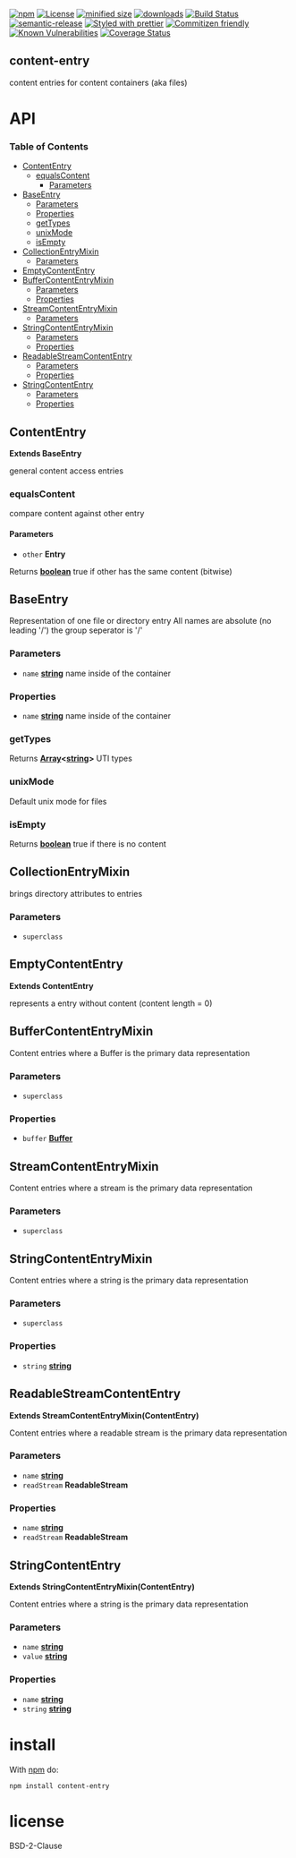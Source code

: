 [![npm](https://img.shields.io/npm/v/content-entry.svg)](https://www.npmjs.com/package/content-entry)
[![License](https://img.shields.io/badge/License-BSD%203--Clause-blue.svg)](https://opensource.org/licenses/BSD-3-Clause)
[![minified size](https://badgen.net/bundlephobia/min/content-entry)](https://bundlephobia.com/result?p=content-entry)
[![downloads](http://img.shields.io/npm/dm/content-entry.svg?style=flat-square)](https://npmjs.org/package/content-entry)
[![Build Status](https://travis-ci.com/arlac77/content-entry.svg?branch=master)](https://travis-ci.com/arlac77/content-entry)
[![semantic-release](https://img.shields.io/badge/%20%20%F0%9F%93%A6%F0%9F%9A%80-semantic--release-e10079.svg)](https://github.com/arlac77/content-entry.git)
[![Styled with prettier](https://img.shields.io/badge/styled_with-prettier-ff69b4.svg)](https://github.com/prettier/prettier)
[![Commitizen friendly](https://img.shields.io/badge/commitizen-friendly-brightgreen.svg)](http://commitizen.github.io/cz-cli/)
[![Known Vulnerabilities](https://snyk.io/test/github/arlac77/content-entry/badge.svg)](https://snyk.io/test/github/arlac77/content-entry)
[![Coverage Status](https://coveralls.io/repos/arlac77/content-entry/badge.svg)](https://coveralls.io/r/arlac77/content-entry)

## content-entry

content entries for content containers (aka files)

# API

<!-- Generated by documentation.js. Update this documentation by updating the source code. -->

### Table of Contents

-   [ContentEntry](#contententry)
    -   [equalsContent](#equalscontent)
        -   [Parameters](#parameters)
-   [BaseEntry](#baseentry)
    -   [Parameters](#parameters-1)
    -   [Properties](#properties)
    -   [getTypes](#gettypes)
    -   [unixMode](#unixmode)
    -   [isEmpty](#isempty)
-   [CollectionEntryMixin](#collectionentrymixin)
    -   [Parameters](#parameters-2)
-   [EmptyContentEntry](#emptycontententry)
-   [BufferContentEntryMixin](#buffercontententrymixin)
    -   [Parameters](#parameters-3)
    -   [Properties](#properties-1)
-   [StreamContentEntryMixin](#streamcontententrymixin)
    -   [Parameters](#parameters-4)
-   [StringContentEntryMixin](#stringcontententrymixin)
    -   [Parameters](#parameters-5)
    -   [Properties](#properties-2)
-   [ReadableStreamContentEntry](#readablestreamcontententry)
    -   [Parameters](#parameters-6)
    -   [Properties](#properties-3)
-   [StringContentEntry](#stringcontententry)
    -   [Parameters](#parameters-7)
    -   [Properties](#properties-4)

## ContentEntry

**Extends BaseEntry**

general content access entries

### equalsContent

compare content against other entry

#### Parameters

-   `other` **Entry** 

Returns **[boolean](https://developer.mozilla.org/docs/Web/JavaScript/Reference/Global_Objects/Boolean)** true if other has the same content (bitwise)

## BaseEntry

Representation of one file or directory entry
All names are absolute (no leading '/') the group seperator is '/'

### Parameters

-   `name` **[string](https://developer.mozilla.org/docs/Web/JavaScript/Reference/Global_Objects/String)** name inside of the container

### Properties

-   `name` **[string](https://developer.mozilla.org/docs/Web/JavaScript/Reference/Global_Objects/String)** name inside of the container

### getTypes

Returns **[Array](https://developer.mozilla.org/docs/Web/JavaScript/Reference/Global_Objects/Array)&lt;[string](https://developer.mozilla.org/docs/Web/JavaScript/Reference/Global_Objects/String)>** UTI types

### unixMode

Default unix mode for files

### isEmpty

Returns **[boolean](https://developer.mozilla.org/docs/Web/JavaScript/Reference/Global_Objects/Boolean)** true if there is no content

## CollectionEntryMixin

brings directory attributes to entries

### Parameters

-   `superclass`  

## EmptyContentEntry

**Extends ContentEntry**

represents a entry without content (content length = 0)

## BufferContentEntryMixin

Content entries where a Buffer is the primary data representation

### Parameters

-   `superclass`  

### Properties

-   `buffer` **[Buffer](https://nodejs.org/api/buffer.html)** 

## StreamContentEntryMixin

Content entries where a stream is the primary data representation

### Parameters

-   `superclass`  

## StringContentEntryMixin

Content entries where a string is the primary data representation

### Parameters

-   `superclass`  

### Properties

-   `string` **[string](https://developer.mozilla.org/docs/Web/JavaScript/Reference/Global_Objects/String)** 

## ReadableStreamContentEntry

**Extends StreamContentEntryMixin(ContentEntry)**

Content entries where a readable stream is the primary data representation

### Parameters

-   `name` **[string](https://developer.mozilla.org/docs/Web/JavaScript/Reference/Global_Objects/String)** 
-   `readStream` **ReadableStream** 

### Properties

-   `name` **[string](https://developer.mozilla.org/docs/Web/JavaScript/Reference/Global_Objects/String)** 
-   `readStream` **ReadableStream** 

## StringContentEntry

**Extends StringContentEntryMixin(ContentEntry)**

Content entries where a string is the primary data representation

### Parameters

-   `name` **[string](https://developer.mozilla.org/docs/Web/JavaScript/Reference/Global_Objects/String)** 
-   `value` **[string](https://developer.mozilla.org/docs/Web/JavaScript/Reference/Global_Objects/String)** 

### Properties

-   `name` **[string](https://developer.mozilla.org/docs/Web/JavaScript/Reference/Global_Objects/String)** 
-   `string` **[string](https://developer.mozilla.org/docs/Web/JavaScript/Reference/Global_Objects/String)** 

# install

With [npm](http://npmjs.org) do:

```shell
npm install content-entry
```

# license

BSD-2-Clause
